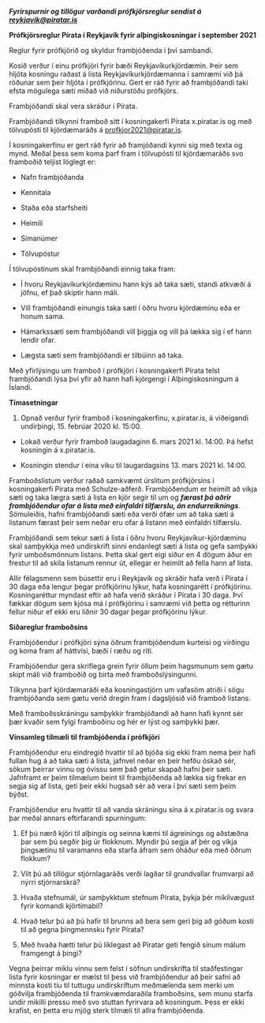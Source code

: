 ***Fyrirspurnir og tillögur varðandi prófkjörsreglur sendist á reykjavik@piratar.is***

**Prófkjörsreglur Pírata í Reykjavík fyrir alþingiskosningar í september 2021**

Reglur fyrir prófkjörið og skyldur frambjóðenda í því sambandi.

Kosið verður í einu prófkjöri fyrir bæði Reykjavíkurkjördæmin. Þeir sem hljóta kosningu raðast á lista Reykjavíkurkjördæmanna í samræmi við þá röðunar sem þeir hljóta í prófkjörinu. Gert er ráð fyrir að frambjóðandi taki efsta mögulega sæti miðað við niðurstöðu prófkjörs.

Frambjóðandi skal vera skráður í Pírata.

Frambjóðandi tilkynni framboð sitt í kosningakerfi Pírata x.piratar.is og með tölvupósti til kjördæmaráðs á [profkjor2021@piratar.is](mailto:profkjor2020@piratar.is "mailto:profkjor2020@piratar.is").

Í kosningakerfinu er gert ráð fyrir að framjóðandi kynni sig með texta og mynd. Meðal þess sem koma þarf fram í tölvupósti til kjördæmaráðs svo framboðið teljist löglegt er:

* Nafn frambjóðanda

* Kennitala

* Staða eða starfsheiti

* Heimili

* Símanúmer

* Tölvupóstur

Í tölvupóstinum skal frambjóðandi einnig taka fram:

* Í hvoru Reykjavíkurkjördæminu hann kýs að taka sæti, standi atkvæði á jöfnu, ef það skiptir hann máli.

* Vill frambjóðandi einungis taka sæti í öðru hvoru kjördæminu eða er honum sama.

* Hámarkssæti sem frambjóðandi vill þiggja og vill þá lækka sig í ef hann lendir ofar.

* Lægsta sæti sem frambjóðandi er tilbúinn að taka.

Með yfirlýsingu um framboð í prófkjöri í kosningakerfi Pírata telst frambjóðandi lýsa því yfir að hann hafi kjörgengi í Alþingiskosningum á Íslandi.

**Tímasetningar**

1. Opnað verður fyrir framboð í kosningakerfinu, x.piratar.is, á viðeigandi undirþingi, 15. febrúar 2020 kl. 15:00.

* Lokað verður fyrir framboð laugadaginn 6. mars 2021 kl. 14:00. Þá hefst kosningin á x.piratar.is.

* Kosningin stendur í eina viku til laugardagsins 13. mars 2021 kl. 14:00.

Framboðslistum verður raðað samkvæmt úrslitum prófkjörsins í kosningakerfi Pírata með Schulze-aðferð. Frambjóðendum er heimilt að víkja sæti og taka lægra sæti á lista en kjör segir til um og ***færast þá aðrir frambjóðendur ofar á lista með einfaldri tilfærslu, án endurreiknings***. Sömuleiðis, hafni frambjóðandi sæti eða verði ófær um að taka sæti á listanum færast þeir sem neðar eru ofar á listann með einfaldri tilfærslu.

Frambjóðandi sem tekur sæti á lista í öðru hvoru Reykjavíkur-kjördæminu skal samþykkja með undirskrift sinni endanlegt sæti á lista og gefa samþykki fyrir umboðsmönnum listans. Þetta skal gert eigi síður en 4 dögum áður en frestur til að skila listanum rennur út, ellegar er heimilt að fella hann af lista.

Allir félagsmenn sem búsettir eru í Reykjavík og skráðir hafa verð í Pírata í 30 daga eða lengur þegar prófkjörinu lýkur, hafa kosningarétt í prófkjörinu. Kosningaréttur myndast eftir að hafa verið skráður í Pírata í 30 daga. Því fækkar dögum sem kjósa má í prófkjörinu í samræmi við þetta og rétturinn fellur niður ef ekki eru liðnir 30 dagar þegar prófkjörinu lýkur.

**Siðareglur framboðsins**

Frambjóðendur í prófkjöri sýna öðrum frambjóðendum kurteisi og virðingu og koma fram af háttvísi, bæði í ræðu og riti.

Frambjóðendur gera skriflega grein fyrir öllum þeim hagsmunum sem gætu skipt máli við framboðið og birta með framboðslýsingunni.

Tilkynna þarf kjördæmaráði eða kosningastjórn um vafasöm atriði í sögu frambjóðanda sem gætu verið dregin fram í dagsljósið við framboð listans.

Með framboðsskráningu samþykkir frambjóðandi að hann hafi kynnt sér þær kvaðir sem fylgi framboðinu og hér er lýst og samþykki þær.

**Vinsamleg tilmæli til frambjóðenda í prófkjöri**

Frambjóðendur eru eindregið hvattir til að bjóða sig ekki fram nema þeir hafi fullan hug á að taka sæti á lista, jafnvel neðar en þeir hefðu óskað sér, sökum þeirrar vinnu og óvissu sem það getur skapað hafni þeir sæti. Jafnframt er þeim tilmælum beint til frambjóðenda að lækka sig frekar en segja sig af lista, geti þeir ekki hugsað sér að vera í því sæti sem þeim býðst.

Frambjóðendur eru hvattir til að vanda skráningu sína á x.piratar.is og svara þar meðal annars eftirfarandi spurningum:

1. Ef þú nærð kjöri til alþingis og seinna kæmi til ágreinings og aðstæðna þar sem þú segðir þig úr flokknum. Myndir þú segja af þér og víkja þingsætinu til varamanns eða starfa áfram sem óháður eða með öðrum flokkum?

2. Vilt þú að tillögur stjórnlagaráðs verði lagðar til grundvallar frumvarpi að nýrri stjórnarskrá?

3. Hvaða stefnumál, úr samþykktum stefnum Pírata, þykja þér mikilvægust fyrir komandi kjörtímabil?

4. Hvað telur þú að þú hafir til brunns að bera sem geri þig að góðum kosti til að gegna þingmennsku fyrir Pírata?

5. Með hvaða hætti telur þú líklegast að Píratar geti fengið sínum málum framgengt á þingi?

Vegna þeirrar miklu vinnu sem felst í söfnun undirskrifta til staðfestingar lista fyrir kosningar er mælst til þess við frambjóðendur að þeir safni að minnsta kosti tíu til tuttugu undirskriftum meðmælenda sem merki um góðvilja frambjóðenda til framkvæmdaraðila framboðsins, sem munu starfa undir mikilli pressu með svo stuttan fyrirvara að kosningum. Þess er ekki krafist, en þetta eru mjög sterk tilmæli til allra frambjóðenda.